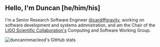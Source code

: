 ## Hello, I'm Duncan [he/him/his]

I'm a Senior Research Software Engineer [@cardiffgravity](https://github.com/cardiffgravity), working on
software development and systems admnistration, and am the
Chair of the [LIGO Scientific Collaboration's](https://www.ligo.org)
Computing and Software Working Group.

![duncanmmacleod's GitHub stats](https://github-readme-stats.vercel.app/api?username=duncanmmacleod&count_private=true&show_icons=true&theme=tokyonight)
